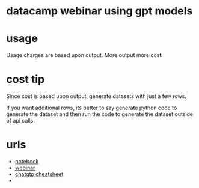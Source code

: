 
# datacamp webinar using gpt models


# usage

Usage charges are based upon output.  More output more cost.

# cost tip

Since cost is based upon output, generate datasets with just a few rows.

If you want additional rows, its better to say generate python code to generate the dataset and then run the code to generate the dataset outside of api calls.

# urls

* [notebook](https://www.datacamp.com/tutorial/using-gpt-models-via-the-openai-api-in-python)
* [webinar](https://www.datacamp.com/resources/webinars/ungated-getting-started-with-the-openai-api-and-chatgpt)
* [chatgtp cheatsheet](https://www.datacamp.com/cheat-sheet/chatgpt-cheat-sheet-data-science)
* 